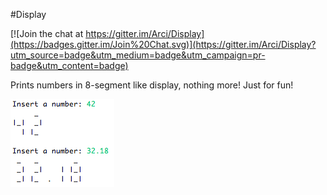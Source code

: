 #Display

[![Join the chat at https://gitter.im/Arci/Display](https://badges.gitter.im/Join%20Chat.svg)](https://gitter.im/Arci/Display?utm_source=badge&utm_medium=badge&utm_campaign=pr-badge&utm_content=badge)

Prints numbers in 8-segment like display, nothing more! Just for fun!

![image](./example.png)